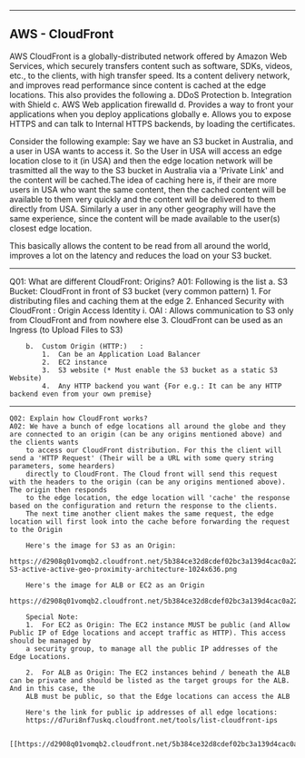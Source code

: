 -----------------------------------------------------------------------------------------------------------------------------------------------------------
AWS - CloudFront
-----------------------------------------------------------------------------------------------------------------------------------------------------------

AWS CloudFront is a globally-distributed network offered by Amazon Web Services, which securely transfers content such as software, SDKs, videos, etc., to 
the clients, with high transfer speed. Its a content delivery network, and improves read performance since content is cached at the edge locations.
This also provides the following
    a.  DDoS Protection
    b.  Integration with Shield
    c.  AWS Web application firewalld
    d.  Provides a way to front your applications when you deploy applications globally
    e.  Allows you to expose HTTPS and can talk to Internal HTTPS backends, by loading the certificates.

Consider the following example:
Say we have an S3 bucket in Australia, and a user in USA wants to access it. So the User in USA will access an edge location close to it (in USA) and then the edge location network will be trasmitted all the way to the S3 bucket in Australia via a 'Private Link' and the content will be cached.The idea of caching here is, if their are more users in USA who want the same content, then the cached content will be available to them very quickly and the content will be delivered to them directly from USA. Similarly a user in any other geography will have the same experience, since the content will be made available to the user(s) closest edge location.

This basically allows the content to be read from all around the world, improves a lot on the latency and reduces the load on your S3 bucket.

-----------------------------------------------------------------------------------------------------------------------------------------------------------
Q01: What are different CloudFront: Origins?
A01: Following is the list
        a.  S3 Bucket:  CloudFront in front of S3 bucket (very common pattern)
            1.  For distributing files and caching them at the edge
            2.  Enhanced Security with CloudFront : Origin Access Identity
                i.  OAI : Allows communication to S3 only from CloudFront and from nowhere else
            3.  CloudFront can be used as an Ingress (to Upload Files to S3)
        
        b.  Custom Origin (HTTP:)   :
            1.  Can be an Application Load Balancer
            2.  EC2 instance
            3.  S3 website (* Must enable the S3 bucket as a static S3 Website)
            4.  Any HTTP backend you want {For e.g.: It can be any HTTP backend even from your own premise}
-----------------------------------------------------------------------------------------------------------------------------------------------------------

    Q02: Explain how CloudFront works?
    A02: We have a bunch of edge locations all around the globe and they are connected to an origin (can be any origins mentioned above) and the clients wants
        to access our CloudFront distribution. For this the client will send a 'HTTP Request' (Their will be a URL with some query string parameters, some hearders) 
        directly to CloudFront. The Cloud front will send this request with the headers to the origin (can be any origins mentioned above). The origin then responds 
        to the edge location, the edge location will 'cache' the response based on the configuration and return the response to the clients.
        The next time another client makes the same request, the edge location will first look into the cache before forwarding the request to the Origin

        Here's the image for S3 as an Origin:
        https://d2908q01vomqb2.cloudfront.net/5b384ce32d8cdef02bc3a139d4cac0a22bb029e8/2022/07/15/CF-S3-active-active-geo-proximity-architecture-1024x636.png
    
        Here's the image for ALB or EC2 as an Origin
        https://d2908q01vomqb2.cloudfront.net/5b384ce32d8cdef02bc3a139d4cac0a22bb029e8/2017/12/19/Picture2.jpg

        Special Note: 
        1.  For EC2 as Origin: The EC2 instance MUST be public (and Allow Public IP of Edge locations and accept traffic as HTTP). This access should be managed by 
        a security group, to manage all the public IP addresses of the Edge Locations.

        2.  For ALB as Origin: The EC2 instances behind / beneath the ALB can be private and should be listed as the target groups for the ALB. And in this case, the 
        ALB must be public, so that the Edge locations can access the ALB

        Here's the link for public ip addresses of all edge locations:
        https://d7uri8nf7uskq.cloudfront.net/tools/list-cloudfront-ips

        [[https://d2908q01vomqb2.cloudfront.net/5b384ce32d8cdef02bc3a139d4cac0a22bb029e8/2017/12/19/Picture2.jpg|alt=octocat]]